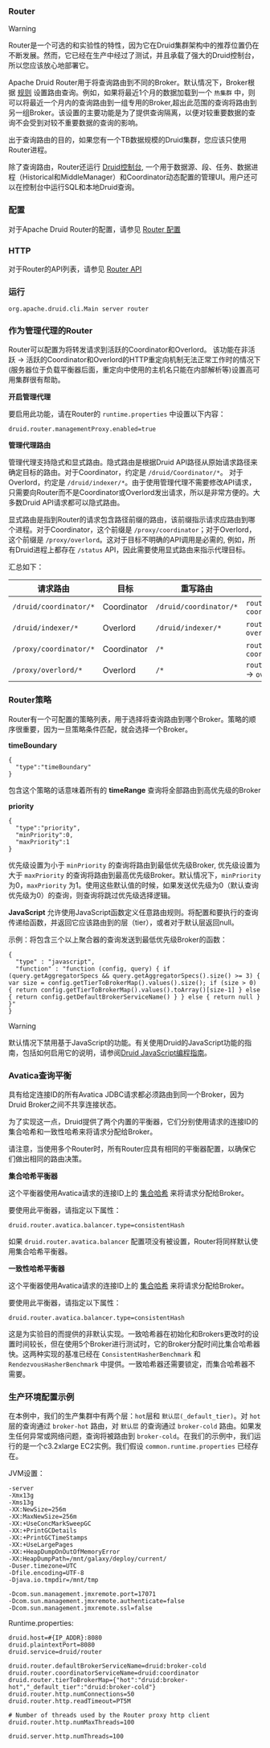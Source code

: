<!-- toc -->
### Router

> [!WARNING]
> Router是一个可选的和实验性的特性，因为它在Druid集群架构中的推荐位置仍在不断发展。然而，它已经在生产中经过了测试，并且承载了强大的Druid控制台，所以您应该放心地部署它。

Apache Druid Router用于将查询路由到不同的Broker。默认情况下，Broker根据 [规则](../Operations/retainingOrDropData.md) 设置路由查询。例如，如果将最近1个月的数据加载到一个 `热集群` 中，则可以将最近一个月内的查询路由到一组专用的Broker,超出此范围的查询将路由到另一组Broker。该设置的主要功能是为了提供查询隔离，以便对较重要数据的查询不会受到对较不重要数据的查询的影响。

出于查询路由的目的，如果您有一个TB数据规模的Druid集群，您应该只使用Router进程。

除了查询路由，Router还运行 [Druid控制台](../Operations/manageui.md), 一个用于数据源、段、任务、数据进程（Historical和MiddleManager）和Coordinator动态配置的管理UI。用户还可以在控制台中运行SQL和本地Druid查询。

### 配置

对于Apache Druid Router的配置，请参见 [Router 配置](../Configuration/configuration.md#Router)

### HTTP

对于Router的API列表，请参见 [Router API](../Operations/api.md#Router)

### 运行

```
org.apache.druid.cli.Main server router
```

### 作为管理代理的Router

Router可以配置为将转发请求到活跃的Coordinator和Overlord。 该功能在非活跃 -> 活跃的Coordinator和Overlord的HTTP重定向机制无法正常工作时的情况下(服务器位于负载平衡器后面，重定向中使用的主机名只能在内部解析等)设置高可用集群很有帮助。

**开启管理代理**

要启用此功能，请在Router的 `runtime.properties` 中设置以下内容：

```
druid.router.managementProxy.enabled=true
```

**管理代理路由**

管理代理支持隐式和显式路由。隐式路由是根据Druid API路径从原始请求路径来确定目标的路由。对于Coordinator，约定是 `/druid/Coordinator/*`。 对于Overlord，约定是 `/druid/indexer/*`。由于使用管理代理不需要修改API请求，只需要向Router而不是Coordinator或Overlord发出请求，所以是非常方便的。大多数Druid API请求都可以隐式路由。

显式路由是指到Router的请求包含路径前缀的路由，该前缀指示请求应路由到哪个进程。对于Coordinator，这个前缀是 `/proxy/coordinator`；对于Overlord，这个前缀是 `/proxy/overlord`。这对于目标不明确的API调用是必需的, 例如，所有Druid进程上都存在 `/status` API，因此需要使用显式路由来指示代理目标。

汇总如下：

| 请求路由 | 目标 | 重写路由 | 示例 |
| - | - | - | - |
| `/druid/coordinator/*` | Coordinator | `/druid/coordinator/*` | `router:8888/druid/coordinator/v1/datasources` -> `coordinator:8081/druid/coordinator/v1/datasources` |
| `/druid/indexer/*` | Overlord | `/druid/indexer/*` | `router:8888/druid/indexer/v1/task` -> `overlord:8090/druid/indexer/v1/task`|
| `/proxy/coordinator/*` | Coordinator | `/*` | `router:8888/proxy/coordinator/status` -> `coordinator:8081/status` |
| `/proxy/overlord/*` | Overlord | `/*` | `router:8888/proxy/overlord/druid/indexer/v1/isLeader` -> `overlord:8090/druid/indexer/v1/isLeader` |

### Router策略
Router有一个可配置的策略列表，用于选择将查询路由到哪个Broker。策略的顺序很重要，因为一旦策略条件匹配，就会选择一个Broker。

**timeBoundary**
```
{
  "type":"timeBoundary"
}
```

包含这个策略的话意味着所有的 **timeRange** 查询将全部路由到高优先级的Broker

**priority**
```
{
  "type":"priority",
  "minPriority":0,
  "maxPriority":1
}
```

优先级设置为小于 `minPriority` 的查询将路由到最低优先级Broker, 优先级设置为大于 `maxPriority` 的查询将路由到最高优先级Broker。默认情况下，`minPriority` 为0，`maxPriority` 为1。使用这些默认值的时候，如果发送优先级为0（默认查询优先级为0）的查询，则查询将跳过优先级选择逻辑。

**JavaScript**
允许使用JavaScript函数定义任意路由规则。将配置和要执行的查询传递给函数，并返回它应该路由到的层（tier），或者对于默认层返回null。

示例：将包含三个以上聚合器的查询发送到最低优先级Broker的函数：
```
{
  "type" : "javascript",
  "function" : "function (config, query) { if (query.getAggregatorSpecs && query.getAggregatorSpecs().size() >= 3) { var size = config.getTierToBrokerMap().values().size(); if (size > 0) { return config.getTierToBrokerMap().values().toArray()[size-1] } else { return config.getDefaultBrokerServiceName() } } else { return null } }"
}
```

> [!WARNING]
> 默认情况下禁用基于JavaScript的功能。有关使用Druid的JavaScript功能的指南，包括如何启用它的说明，请参阅[Druid JavaScript编程指南]()。

### Avatica查询平衡

具有给定连接ID的所有Avatica JDBC请求都必须路由到同一个Broker，因为Druid Broker之间不共享连接状态。

为了实现这一点，Druid提供了两个内置的平衡器，它们分别使用请求的连接ID的集合哈希和一致性哈希来将请求分配给Broker。

请注意，当使用多个Router时，所有Router应具有相同的平衡器配置，以确保它们做出相同的路由决策。

**集合哈希平衡器**

这个平衡器使用Avatica请求的连接ID上的 [集合哈希](https://en.wikipedia.org/wiki/Rendezvous_hashing) 来将请求分配给Broker。

要使用此平衡器，请指定以下属性：
```
druid.router.avatica.balancer.type=consistentHash
```
如果 `druid.router.avatica.balancer` 配置项没有被设置，Router将同样默认使用集合哈希平衡器。

**一致性哈希平衡器**

这个平衡器使用Avatica请求的连接ID上的 [集合哈希](https://en.wikipedia.org/wiki/Consistent_hashing) 来将请求分配给Broker。

要使用此平衡器，请指定以下属性：
```
druid.router.avatica.balancer.type=consistentHash
```
这是为实验目的而提供的非默认实现。一致哈希器在初始化和Brokers更改时的设置时间较长，但在使用5个Broker进行测试时，它的Broker分配时间比集合哈希器快。这两种实现的基准已经在 `ConsistentHasherBenchmark` 和 `RendezvousHasherBenchmark` 中提供。一致哈希器还需要锁定，而集合哈希器不需要。

### 生产环境配置示例

在本例中，我们的生产集群中有两个层：`hot`层和 `默认层(_default_tier)`。对 `hot` 层的查询通过 `broker-hot` 路由，对 `默认层` 的查询通过 `broker-cold` 路由。如果发生任何异常或网络问题，查询将被路由到 `broker-cold`。在我们的示例中，我们运行的是一个c3.2xlarge EC2实例。我们假设 `common.runtime.properties` 已经存在。

JVM设置：

```
-server
-Xmx13g
-Xms13g
-XX:NewSize=256m
-XX:MaxNewSize=256m
-XX:+UseConcMarkSweepGC
-XX:+PrintGCDetails
-XX:+PrintGCTimeStamps
-XX:+UseLargePages
-XX:+HeapDumpOnOutOfMemoryError
-XX:HeapDumpPath=/mnt/galaxy/deploy/current/
-Duser.timezone=UTC
-Dfile.encoding=UTF-8
-Djava.io.tmpdir=/mnt/tmp

-Dcom.sun.management.jmxremote.port=17071
-Dcom.sun.management.jmxremote.authenticate=false
-Dcom.sun.management.jmxremote.ssl=false
```

Runtime.properties:
```
druid.host=#{IP_ADDR}:8080
druid.plaintextPort=8080
druid.service=druid/router

druid.router.defaultBrokerServiceName=druid:broker-cold
druid.router.coordinatorServiceName=druid:coordinator
druid.router.tierToBrokerMap={"hot":"druid:broker-hot","_default_tier":"druid:broker-cold"}
druid.router.http.numConnections=50
druid.router.http.readTimeout=PT5M

# Number of threads used by the Router proxy http client
druid.router.http.numMaxThreads=100

druid.server.http.numThreads=100
```